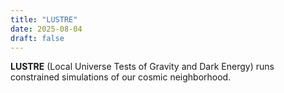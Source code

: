 ```yaml
---
title: "LUSTRE"
date: 2025-08-04
draft: false
---
```


**LUSTRE** (Local Universe Tests of Gravity and Dark Energy) runs constrained simulations of our cosmic neighborhood.
